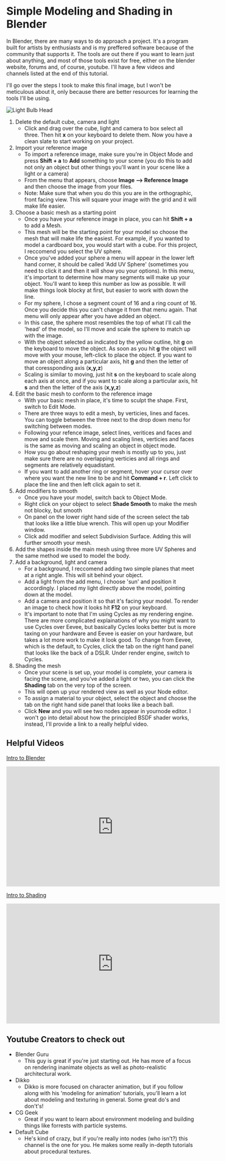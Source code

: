 # Simple Modeling and Shading in Blender

In Blender, there are many ways to do approach a project. It's a program built for artists by enthusiasts and is my preffered software because of the community that supports it. The tools are out there if you want to learn just about anything, and most of those tools exist for free, either on the blender website, forums and, of course, youtube. I'll have a few videos and channels listed at the end of this tutorial.

I'll go over the steps I took to make this final image, but I won't be meticulous about it, only because there are better resources for learning the tools I'll be using.

![Light Bulb Head](https://files.slack.com/files-pri/T0HTW3H0V-F01F9FJHGBC/the_thing.png?pub_secret=5dabbd39b7)

1. Delete the default cube, camera and light
    - Click and drag over the cube, light and camera to box select all three. Then hit **x** on your keyboard to delete them. Now you have a clean slate to start working on your project.
2. Import your reference image
    - To import a reference image, make sure you're in Object Mode and press **Shift + a** to **Add** something to your scene (you do this to add not only an object but other things you'll want in your scene like a light or a camera)
    - From the menu that appears, choose **Image --> Reference Image** and then choose the image from your files.
    - Note: Make sure that when you do this you are in the orthographic, front facing view. This will square your image with the grid and it will make life easier.
3. Choose a basic mesh as a starting point
    - Once you have your reference image in place, you can hit **Shift + a** to add a Mesh. 
    - This mesh will be the starting point for your model so choose the mesh that will make life the easiest. For example, if you wanted to model a cardboard box, you would start with a cube. For this project, I reccomend you select the UV sphere.
    - Once you've added your sphere a menu will appear in the lower left hand corner, it should be called 'Add UV Sphere' (sometimes you need to click it and then it will show you your options). In this menu, it's important to determine how many segments will make up your object. You'll want to keep this number as low as possible. It will make things look blocky at first, but easier to work with down the line.
    - For my sphere, I chose a segment count of 16 and a ring count of 16. Once you decide this you can't change it from that menu again. That menu will only appear after you have added an object.
    - In this case, the sphere most resembles the top of what I'll call the 'head' of the model, so I'll move and scale the sphere to match up with the image.
    - With the object selected as indicated by the yellow outline, hit **g** on the keyboard to move the object. As soon as you hit **g** the object will move with your mouse, left-click to place the object. If you want to move an object along a particular axis, hit **g** and then the letter of that coressponding axis (**x,y,z**)
    - Scaling is similar to moving, just hit **s** on the keyboard to scale along each axis at once, and if you want to scale along a particular axis, hit **s** and then the letter of the axis (**x,y,z**)
4. Edit the basic mesh to conform to the reference image
    - With your basic mesh in place, it's time to sculpt the shape. First, switch to Edit Mode.
    - There are three ways to edit a mesh, by verticies, lines and faces. You can toggle between the three next to the drop down menu for switching between modes.
    - Following your refence image, select lines, veritices and faces and move and scale them. Moving and scaling lines, verticies and faces is the same as moving and scaling an object in object mode.
    - How you go about reshaping your mesh is mostly up to you, just make sure there are no overlapping verticies and all rings and segments are relatively equadistant.
    - If you want to add another ring or segment, hover your cursor over where you want the new line to be and hit **Command + r**. Left click to place the line and then left click again to set it.
5. Add modifiers to smooth
    - Once you have your model, switch back to Object Mode. 
    - Right click on your object to select **Shade Smooth** to make the mesh not blocky, but smooth
    - On panel on the lower right hand side of the screen select the tab that looks like a little blue wrench. This will open up your Modifier window. 
    - Click add modifier and select Subdivision Surface. Adding this will further smooth your mesh.
6. Add the shapes inside the main mesh using three more UV Spheres and the same method we used to model the body.
7. Add a background, light and camera
    - For a background, I reccomend adding two simple planes that meet at a right angle. This will sit behind your object.
    - Add a light from the add menu, I choose 'sun' and position it accordingly. I placed my light directly above the model, pointing down at the model.
    - Add a camera and position it so that it's facing your model. To render an image to check how it looks hit **F12** on your keyboard.
    - It's important to note that I'm using Cycles as my rendering engine. There are more complicated explainations of why you might want to use Cycles over Eevee, but basically Cycles looks better but is more taxing on your hardware and Eevee is easier on your hardware, but takes a lot more work to make it look good. To change from Eevee, which is the default, to Cycles, click the tab on the right hand panel that looks like the back of a DSLR. Under render engine, switch to Cycles.
8. Shading the mesh
    - Once your scene is set up, your model is complete, your camera is facing the scene, and you've added a light or two, you can click the **Shading** tab on the very top of the screen. 
    - This will open up your rendered view as well as your Node editor.
    - To assign a material to your object, select the object and choose the tab on the right hand side panel that looks like a beach ball.
    - Click **New** and you will see two nodes appear in yournode editor. I won't go into detail about how the principled BSDF shader works, instead, I'll provide a link to a really helpful video.

## Helpful Videos

[Intro to Blender](https://www.youtube.com/embed/TPrnSACiTJ4?start=1)
<iframe width="560" height="315" src="https://www.youtube.com/embed/TPrnSACiTJ4?start=1" frameborder="0" allow="accelerometer; autoplay; clipboard-write; encrypted-media; gyroscope; picture-in-picture" allowfullscreen></iframe>

[Intro to Shading](https://www.youtube.com/embed/a5KOdVft93E)
<iframe width="560" height="315" src="https://www.youtube.com/embed/a5KOdVft93E" frameborder="0" allow="accelerometer; autoplay; clipboard-write; encrypted-media; gyroscope; picture-in-picture" allowfullscreen></iframe>

## Youtube Creators to check out

* Blender Guru 
    - This guy is great if you're just starting out. He has more of a focus on rendering inanimate objects as well as photo-realistic architectural work. 
* Dikko
    - Dikko is more focused on character animation, but if you follow along with his 'modeling for animation' tutorials, you'll learn a lot about modeling and texturing in general. Some great do's and don't's!
* CG Geek
    - Great if you want to learn about environment modeling and building things like forrests with particle systems.
* Default Cube
    - He's kind of crazy, but if you're really into nodes (who isn't?) this channel is the one for you. He makes some really in-depth tutorials about procedural textures.
